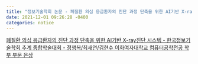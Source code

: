 ```yaml
---
title: "정보기술학회 논문 - 폐질환 의심 응급환자의 진단 과정 단축을 위한 AI기반 X-ray진단 시스템" 
date: 2021-12-01 09:26:28 -0400
categories: notice
---
```


<a href="https://docs.google.com/viewer?url=https://github.com/faculty-hieonn/faculty-hieonn.github.io/raw/master/files/%ED%8F%90%EC%A7%88%ED%99%98%20%EC%9D%98%EC%8B%AC%20%EC%9D%91%EA%B8%89%ED%99%98%EC%9E%90%EC%9D%98%20%EC%A7%84%EB%8B%A8%20%EA%B3%BC%EC%A0%95%20%EB%8B%A8%EC%B6%95%EC%9D%84%20%EC%9C%84%ED%95%9C%20AI%EA%B8%B0%EB%B0%98%20X-ray%EC%A7%84%EB%8B%A8%20%EC%8B%9C%EC%8A%A4%ED%85%9C.pdf" target="_blank">폐질환 의심 응급환자의 진단 과정 단축을 위한 AI기반 X-ray진단 시스템 - 한국정보기술학회 추계 종합학술대회 - 정행복/최새연/김현수 이화여자대학교 컴퓨터공학전공 학부 부문 은상</a>
